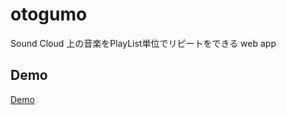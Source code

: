# otogumo

Sound Cloud 上の音楽をPlayList単位でリピートをできる web app

## Demo
[Demo](https://ndmxjp.github.io/otogumo/)
